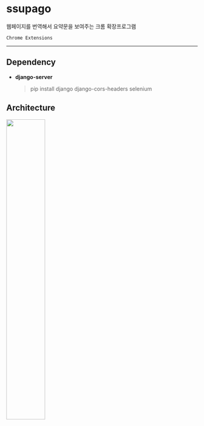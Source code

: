 # ssupago
웹페이지를 번역해서 요약문을 보여주는 크롬 확장프로그램

    Chrome Extensions
<hr/>

## Dependency
+ **django-server** 
  > pip install django django-cors-headers selenium

## Architecture
<img src="https://user-images.githubusercontent.com/62216628/154456823-c341f5a9-5be8-4321-8d60-bf0b253eea40.png" width="45%" align="center">
